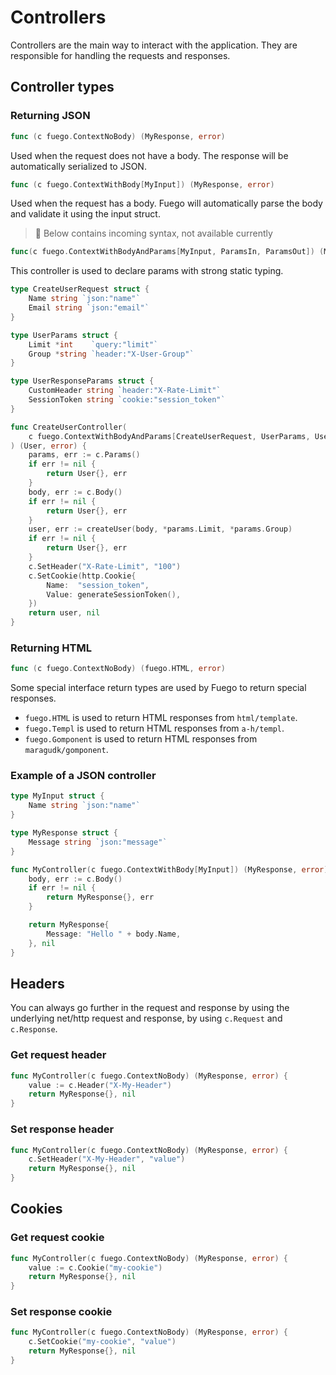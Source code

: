 # Controllers

Controllers are the main way to interact with the application. They are responsible for handling the requests and responses.

## Controller types

### Returning JSON

```go
func (c fuego.ContextNoBody) (MyResponse, error)
```

Used when the request does not have a body. The response will be automatically serialized to JSON.

```go
func (c fuego.ContextWithBody[MyInput]) (MyResponse, error)
```

Used when the request has a body.
Fuego will automatically parse the body and validate it using the input struct.

> 🚧 Below contains incoming syntax, not available currently

```go
func(c fuego.ContextWithBodyAndParams[MyInput, ParamsIn, ParamsOut]) (MyResponse, error)
```

This controller is used to declare params with strong static typing.

```go
type CreateUserRequest struct {
    Name string `json:"name"`
    Email string `json:"email"`
}

type UserParams struct {
    Limit *int    `query:"limit"`
    Group *string `header:"X-User-Group"`
}

type UserResponseParams struct {
    CustomHeader string `header:"X-Rate-Limit"`
    SessionToken string `cookie:"session_token"`
}

func CreateUserController(
    c fuego.ContextWithBodyAndParams[CreateUserRequest, UserParams, UserResponseParams]
) (User, error) {
    params, err := c.Params()
    if err != nil {
        return User{}, err
    }
    body, err := c.Body()
    if err != nil {
        return User{}, err
    }
    user, err := createUser(body, *params.Limit, *params.Group)
    if err != nil {
        return User{}, err
    }
    c.SetHeader("X-Rate-Limit", "100")
    c.SetCookie(http.Cookie{
        Name:  "session_token",
        Value: generateSessionToken(),
    })
    return user, nil
}
```

### Returning HTML

```go
func (c fuego.ContextNoBody) (fuego.HTML, error)
```

Some special interface return types are used by Fuego to return special responses.

- `fuego.HTML` is used to return HTML responses from `html/template`.
- `fuego.Templ` is used to return HTML responses from `a-h/templ`.
- `fuego.Gomponent` is used to return HTML responses from `maragudk/gomponent`.

### Example of a JSON controller

```go
type MyInput struct {
	Name string `json:"name"`
}

type MyResponse struct {
	Message string `json:"message"`
}

func MyController(c fuego.ContextWithBody[MyInput]) (MyResponse, error) {
	body, err := c.Body()
	if err != nil {
		return MyResponse{}, err
	}

	return MyResponse{
		Message: "Hello " + body.Name,
	}, nil
}
```

## Headers

You can always go further in the request and response by using the underlying net/http request and response, by using `c.Request` and `c.Response`.

### Get request header

```go
func MyController(c fuego.ContextNoBody) (MyResponse, error) {
	value := c.Header("X-My-Header")
	return MyResponse{}, nil
}
```

### Set response header

```go
func MyController(c fuego.ContextNoBody) (MyResponse, error) {
	c.SetHeader("X-My-Header", "value")
	return MyResponse{}, nil
}
```

## Cookies

### Get request cookie

```go
func MyController(c fuego.ContextNoBody) (MyResponse, error) {
	value := c.Cookie("my-cookie")
	return MyResponse{}, nil
}
```

### Set response cookie

```go
func MyController(c fuego.ContextNoBody) (MyResponse, error) {
	c.SetCookie("my-cookie", "value")
	return MyResponse{}, nil
}
```
